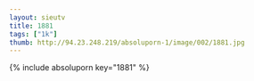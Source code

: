 ```yaml
--- 
layout: sieutv
title: 1881
tags: ["1k"]
thumb: http://94.23.248.219/absoluporn-1/image/002/1881.jpg
---
```

{% include absoluporn key="1881" %} 
